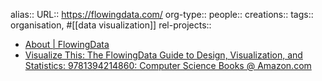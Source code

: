 alias::
URL:: https://flowingdata.com/
org-type::
people::
creations:: 
tags:: organisation, #[[data visualization]]
rel-projects::


- [About | FlowingData](https://flowingdata.com/about/)
- [Visualize This: The FlowingData Guide to Design, Visualization, and Statistics: 9781394214860: Computer Science Books @ Amazon.com](https://www.amazon.com/Visualize-This-Flowing-Visualization-Statistics/dp/1394214863/?tag=flowingdata-20)